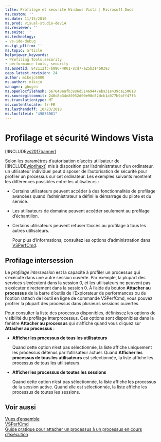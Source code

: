```yaml
---
title: Profilage et sécurité Windows Vista | Microsoft Docs
ms.custom: ''
ms.date: 11/15/2016
ms.prod: visual-studio-dev14
ms.reviewer: ''
ms.suite: ''
ms.technology:
- vs-ide-debug
ms.tgt_pltfrm: ''
ms.topic: article
helpviewer_keywords:
- Profiling Tools,security
- performance tools, security
ms.assetid: 842112fc-b886-4801-8cd7-a25b314b0393
caps.latest.revision: 24
author: mikejo5000
ms.author: mikejo
manager: ghogen
ms.openlocfilehash: 567640eafb3886d51469447eba31e439ca150618
ms.sourcegitcommit: 240c8b34e80952d00e90c52dcb1a077b9aff47f6
ms.translationtype: MT
ms.contentlocale: fr-FR
ms.lasthandoff: 10/23/2018
ms.locfileid: "49836981"
---
```

# <a name="profiling-and-windows-vista-security"></a>Profilage et sécurité Windows Vista
[!INCLUDE[vs2017banner](../includes/vs2017banner.md)]

Selon les paramètres d’autorisation d’accès utilisateur de [!INCLUDE[wiprlhext](../includes/wiprlhext-md.md)] mis à disposition par l’administrateur d’un ordinateur, un utilisateur individuel peut disposer de l’autorisation de sécurité pour profiler un processus sur cet ordinateur. Les exemples suivants montrent les différences possibles entre les utilisateurs :  
  
- Certains utilisateurs peuvent accéder à des fonctionnalités de profilage avancées quand l’administrateur a défini le démarrage du pilote et du service.  
  
- Les utilisateurs de domaine peuvent accéder seulement au profilage d’échantillon.  
  
- Certains utilisateurs peuvent refuser l’accès au profilage à tous les autres utilisateurs.  
  
  Pour plus d’informations, consultez les options d’administration dans [VSPerfCmd](../profiling/vsperfcmd.md).  
  
## <a name="cross-session-profiling"></a>Profilage intersession  
 Le *profilage intersession* est la capacité à profiler un processus qui s’exécute dans une autre session ouverte. Par exemple, la plupart des services s’exécutent dans la session 0, et les utilisateurs ne peuvent pas s’exécuter directement dans la session 0. À l’aide du bouton **Attacher au processus** de la barre d’outils de l’Explorateur de performances ou de l’option /attach de l’outil en ligne de commande VSPerfCmd, vous pouvez profiler la plupart des processus dans plusieurs sessions ouvertes.  
  
 Pour consulter la liste des processus disponibles, définissez les options de visibilité du profilage interprocessus. Ces options sont disponibles dans la fenêtre **Attacher au processus** qui s’affiche quand vous cliquez sur **Attacher au processus** :  
  
-   **Afficher les processus de tous les utilisateurs**  
  
     Quand cette option n’est pas sélectionnée, la liste affiche uniquement les processus détenus par l’utilisateur actuel. Quand **Afficher les processus de tous les utilisateurs** est sélectionnée, la liste affiche les processus de tous les utilisateurs.  
  
-   **Afficher les processus de toutes les sessions**  
  
     Quand cette option n’est pas sélectionnée, la liste affiche les processus de la session active. Quand elle est sélectionnée, la liste affiche les processus de toutes les sessions.  
  
## <a name="see-also"></a>Voir aussi  
 [Vues d’ensemble](../profiling/overviews-performance-tools.md)   
 [VSPerfCmd](../profiling/vsperfcmd.md)   
 [Guide pratique pour attacher un processus à un processus en cours d’exécution](http://msdn.microsoft.com/en-us/636d0a52-4bfd-48d2-89ad-d7b9ca4dc4f4)




